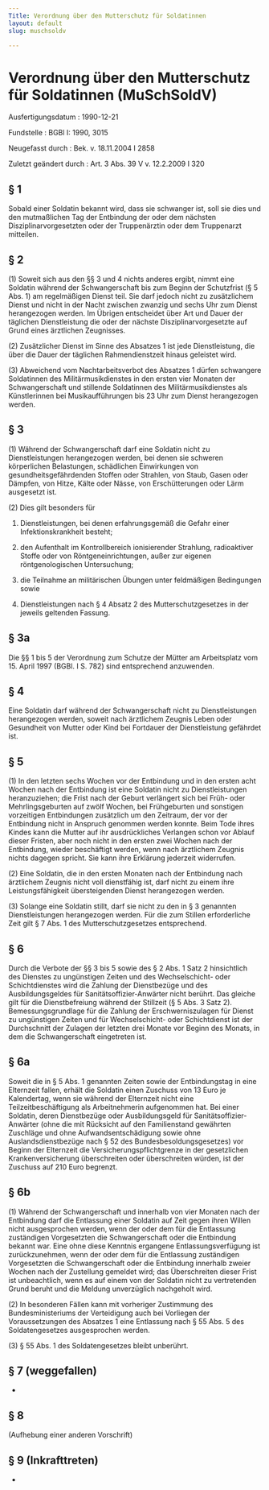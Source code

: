 ```yaml
---
Title: Verordnung über den Mutterschutz für Soldatinnen
layout: default
slug: muschsoldv

---
```


# Verordnung über den Mutterschutz für Soldatinnen (MuSchSoldV)

Ausfertigungsdatum
:   1990-12-21

Fundstelle
:   BGBl I: 1990, 3015

Neugefasst durch
:   Bek. v. 18.11.2004 I 2858

Zuletzt geändert durch
:   Art. 3 Abs. 39 V v. 12.2.2009 I 320


## § 1

Sobald einer Soldatin bekannt wird, dass sie schwanger ist, soll sie
dies und den mutmaßlichen Tag der Entbindung der oder dem nächsten
Disziplinarvorgesetzten oder der Truppenärztin oder dem Truppenarzt
mitteilen.


## § 2

(1) Soweit sich aus den §§ 3 und 4 nichts anderes ergibt, nimmt eine
Soldatin während der Schwangerschaft bis zum Beginn der Schutzfrist (§
5 Abs. 1) am regelmäßigen Dienst teil. Sie darf jedoch nicht zu
zusätzlichem Dienst und nicht in der Nacht zwischen zwanzig und sechs
Uhr zum Dienst herangezogen werden. Im Übrigen entscheidet über Art
und Dauer der täglichen Dienstleistung die oder der nächste
Disziplinarvorgesetzte auf Grund eines ärztlichen Zeugnisses.

(2) Zusätzlicher Dienst im Sinne des Absatzes 1 ist jede
Dienstleistung, die über die Dauer der täglichen Rahmendienstzeit
hinaus geleistet wird.

(3) Abweichend vom Nachtarbeitsverbot des Absatzes 1 dürfen schwangere
Soldatinnen des Militärmusikdienstes in den ersten vier Monaten der
Schwangerschaft und stillende Soldatinnen des Militärmusikdienstes als
Künstlerinnen bei Musikaufführungen bis 23 Uhr zum Dienst herangezogen
werden.


## § 3

(1) Während der Schwangerschaft darf eine Soldatin nicht zu
Dienstleistungen herangezogen werden, bei denen sie schweren
körperlichen Belastungen, schädlichen Einwirkungen von
gesundheitsgefährdenden Stoffen oder Strahlen, von Staub, Gasen oder
Dämpfen, von Hitze, Kälte oder Nässe, von Erschütterungen oder Lärm
ausgesetzt ist.

(2) Dies gilt besonders für

1.  Dienstleistungen, bei denen erfahrungsgemäß die Gefahr einer
    Infektionskrankheit besteht;


2.  den Aufenthalt im Kontrollbereich ionisierender Strahlung,
    radioaktiver Stoffe oder von Röntgeneinrichtungen, außer zur eigenen
    röntgenologischen Untersuchung;


3.  die Teilnahme an militärischen Übungen unter feldmäßigen Bedingungen
    sowie


4.  Dienstleistungen nach § 4 Absatz 2 des Mutterschutzgesetzes in der
    jeweils geltenden Fassung.





## § 3a

Die §§ 1 bis 5 der Verordnung zum Schutze der Mütter am Arbeitsplatz
vom 15. April 1997 (BGBl. I S. 782) sind entsprechend anzuwenden.


## § 4

Eine Soldatin darf während der Schwangerschaft nicht zu
Dienstleistungen herangezogen werden, soweit nach ärztlichem Zeugnis
Leben oder Gesundheit von Mutter oder Kind bei Fortdauer der
Dienstleistung gefährdet ist.


## § 5

(1) In den letzten sechs Wochen vor der Entbindung und in den ersten
acht Wochen nach der Entbindung ist eine Soldatin nicht zu
Dienstleistungen heranzuziehen; die Frist nach der Geburt verlängert
sich bei Früh- oder Mehrlingsgeburten auf zwölf Wochen, bei
Frühgeburten und sonstigen vorzeitigen Entbindungen zusätzlich um den
Zeitraum, der vor der Entbindung nicht in Anspruch genommen werden
konnte. Beim Tode ihres Kindes kann die Mutter auf ihr ausdrückliches
Verlangen schon vor Ablauf dieser Fristen, aber noch nicht in den
ersten zwei Wochen nach der Entbindung, wieder beschäftigt werden,
wenn nach ärztlichem Zeugnis nichts dagegen spricht. Sie kann ihre
Erklärung jederzeit widerrufen.

(2) Eine Soldatin, die in den ersten Monaten nach der Entbindung nach
ärztlichem Zeugnis nicht voll dienstfähig ist, darf nicht zu einem
ihre Leistungsfähigkeit übersteigenden Dienst herangezogen werden.

(3) Solange eine Soldatin stillt, darf sie nicht zu den in § 3
genannten Dienstleistungen herangezogen werden. Für die zum Stillen
erforderliche Zeit gilt § 7 Abs. 1 des Mutterschutzgesetzes
entsprechend.


## § 6

Durch die Verbote der §§ 3 bis 5 sowie des § 2 Abs. 1 Satz 2
hinsichtlich des Dienstes zu ungünstigen Zeiten und des
Wechselschicht- oder Schichtdienstes wird die Zahlung der Dienstbezüge
und des Ausbildungsgeldes für Sanitätsoffizier-Anwärter nicht berührt.
Das gleiche gilt für die Dienstbefreiung während der Stillzeit (§ 5
Abs. 3 Satz 2). Bemessungsgrundlage für die Zahlung der
Erschwerniszulagen für Dienst zu ungünstigen Zeiten und für
Wechselschicht- oder Schichtdienst ist der Durchschnitt der Zulagen
der letzten drei Monate vor Beginn des Monats, in dem die
Schwangerschaft eingetreten ist.


## § 6a

Soweit die in § 5 Abs. 1 genannten Zeiten sowie der Entbindungstag in
eine Elternzeit fallen, erhält die Soldatin einen Zuschuss von 13 Euro
je Kalendertag, wenn sie während der Elternzeit nicht eine
Teilzeitbeschäftigung als Arbeitnehmerin aufgenommen hat. Bei einer
Soldatin, deren Dienstbezüge oder Ausbildungsgeld für
Sanitätsoffizier-Anwärter (ohne die mit Rücksicht auf den
Familienstand gewährten Zuschläge und ohne Aufwandsentschädigung sowie
ohne Auslandsdienstbezüge nach § 52 des Bundesbesoldungsgesetzes) vor
Beginn der Elternzeit die Versicherungspflichtgrenze in der
gesetzlichen Krankenversicherung überschreiten oder überschreiten
würden, ist der Zuschuss auf 210 Euro begrenzt.


## § 6b

(1) Während der Schwangerschaft und innerhalb von vier Monaten nach
der Entbindung darf die Entlassung einer Soldatin auf Zeit gegen ihren
Willen nicht ausgesprochen werden, wenn der oder dem für die
Entlassung zuständigen Vorgesetzten die Schwangerschaft oder die
Entbindung bekannt war. Eine ohne diese Kenntnis ergangene
Entlassungsverfügung ist zurückzunehmen, wenn der oder dem für die
Entlassung zuständigen Vorgesetzten die Schwangerschaft oder die
Entbindung innerhalb zweier Wochen nach der Zustellung gemeldet wird;
das Überschreiten dieser Frist ist unbeachtlich, wenn es auf einem von
der Soldatin nicht zu vertretenden Grund beruht und die Meldung
unverzüglich nachgeholt wird.

(2) In besonderen Fällen kann mit vorheriger Zustimmung des
Bundesministeriums der Verteidigung auch bei Vorliegen der
Voraussetzungen des Absatzes 1 eine Entlassung nach § 55 Abs. 5 des
Soldatengesetzes ausgesprochen werden.

(3) § 55 Abs. 1 des Soldatengesetzes bleibt unberührt.


## § 7 (weggefallen)

-


## § 8

(Aufhebung einer anderen Vorschrift)


## § 9 (Inkrafttreten)

-

